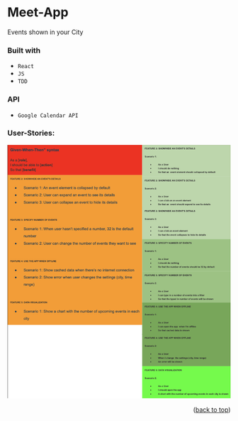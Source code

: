 # Meet-App
Events shown in your City

### Built with
* <code>React</code>
* <code>JS</code>
* <code>TDD</code>
 
### API
* <code>Google Calendar API</code>

### User-Stories:
![Screenshot User_Stories.png](User_Stories.png "User Stories")

<p align="right">(<a href="#top">back to top</a>)</p>
